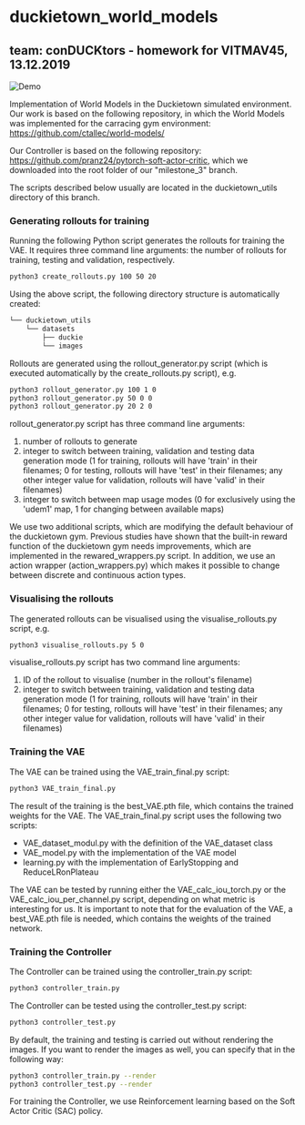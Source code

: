 # duckietown_world_models
## team: conDUCKtors - homework for VITMAV45, 13.12.2019

![Demo](Gifs/duckie_test.gif)

Implementation of World Models in the Duckietown simulated environment. Our work is based on the following repository, in which the World Models was implemented for the carracing gym environment:
https://github.com/ctallec/world-models/

Our Controller is based on the following repository: https://github.com/pranz24/pytorch-soft-actor-critic, which we downloaded into the root folder of our "milestone_3" branch.

The scripts described below usually are located in the duckietown_utils directory of this branch.

### Generating rollouts for training

Running the following Python script generates the rollouts for training the VAE. It requires three command line arguments: the number of rollouts for training, testing and validation, respectively.

```bash
python3 create_rollouts.py 100 50 20
```

Using the above script, the following directory structure is automatically created:
```bash
└── duckietown_utils
    └── datasets
        ├── duckie
        └── images
```
Rollouts are generated using the rollout_generator.py script (which is executed automatically by the create_rollouts.py script), e.g.
```bash
python3 rollout_generator.py 100 1 0
python3 rollout_generator.py 50 0 0
python3 rollout_generator.py 20 2 0
```
rollout_generator.py script has three command line arguments:
1. number of rollouts to generate
2. integer to switch between training, validation and testing data generation mode (1 for training, rollouts will have 'train' in their filenames; 0 for testing, rollouts will have 'test' in their filenames; any other integer value for validation, rollouts will have 'valid' in their filenames)
3. integer to switch between map usage modes (0 for exclusively using the 'udem1' map, 1 for changing between available maps)

We use two additional scripts, which are modifying the default behaviour of the duckietown gym. Previous studies have shown that the built-in reward function of the duckietown gym needs improvements, which are implemented in the rewared_wrappers.py script. In addition, we use an action wrapper (action_wrappers.py) which makes it possible to change between discrete and continuous action types.

### Visualising the rollouts
The generated rollouts can be visualised using the visualise_rollouts.py script, e.g.
```bash
python3 visualise_rollouts.py 5 0
```
visualise_rollouts.py script has two command line arguments:
1. ID of the rollout to visualise (number in the rollout's filename)
2. integer to switch between training, validation and testing data generation mode (1 for training, rollouts will have 'train' in their filenames; 0 for testing, rollouts will have 'test' in their filenames; any other integer value for validation, rollouts will have 'valid' in their filenames)


### Training the VAE
The VAE can be trained using the VAE_train_final.py script:
```bash
python3 VAE_train_final.py
```
The result of the training is the best_VAE.pth file, which contains the trained weights for the VAE.
The VAE_train_final.py script uses the following two scripts:
- VAE_dataset_modul.py with the definition of the VAE_dataset class 
- VAE_model.py with the implementation of the VAE model
- learning.py with the implementation of EarlyStopping and ReduceLRonPlateau

The VAE can be tested by running either the VAE_calc_iou_torch.py or the VAE_calc_iou_per_channel.py script, depending on what metric is interesting for us. It is important to note that for the evaluation of the VAE, a best_VAE.pth file is needed, which contains the weights of the trained network.


### Training the Controller
The Controller can be trained using the controller_train.py script:
```bash
python3 controller_train.py
```

The Controller can be tested using the controller_test.py script:
```bash
python3 controller_test.py
```
By default, the training and testing is carried out without rendering the images. If you want to render the images as well, you can specify that in the following way:
```bash
python3 controller_train.py --render
python3 controller_test.py --render
```
For training the Controller, we use Reinforcement learning based on the Soft Actor Critic (SAC) policy.
